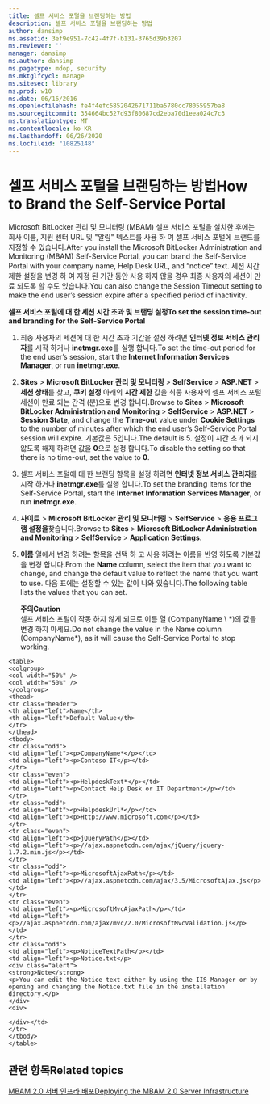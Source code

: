 ```yaml
---
title: 셀프 서비스 포털을 브랜딩하는 방법
description: 셀프 서비스 포털을 브랜딩하는 방법
author: dansimp
ms.assetid: 3ef9e951-7c42-4f7f-b131-3765d39b3207
ms.reviewer: ''
manager: dansimp
ms.author: dansimp
ms.pagetype: mdop, security
ms.mktglfcycl: manage
ms.sitesec: library
ms.prod: w10
ms.date: 06/16/2016
ms.openlocfilehash: fe4f4efc5852042671711ba5780cc78055957ba8
ms.sourcegitcommit: 354664bc527d93f80687cd2eba70d1eea024c7c3
ms.translationtype: MT
ms.contentlocale: ko-KR
ms.lasthandoff: 06/26/2020
ms.locfileid: "10825148"
---
```

# <span data-ttu-id="19abe-103">셀프 서비스 포털을 브랜딩하는 방법</span><span class="sxs-lookup"><span data-stu-id="19abe-103">How to Brand the Self-Service Portal</span></span>


<span data-ttu-id="19abe-104">Microsoft BitLocker 관리 및 모니터링 (MBAM) 셀프 서비스 포털을 설치한 후에는 회사 이름, 지원 센터 URL 및 "알림" 텍스트를 사용 하 여 셀프 서비스 포털에 브랜드를 지정할 수 있습니다.</span><span class="sxs-lookup"><span data-stu-id="19abe-104">After you install the Microsoft BitLocker Administration and Monitoring (MBAM) Self-Service Portal, you can brand the Self-Service Portal with your company name, Help Desk URL, and “notice” text.</span></span> <span data-ttu-id="19abe-105">세션 시간 제한 설정을 변경 하 여 지정 된 기간 동안 사용 하지 않을 경우 최종 사용자의 세션이 만료 되도록 할 수도 있습니다.</span><span class="sxs-lookup"><span data-stu-id="19abe-105">You can also change the Session Timeout setting to make the end user’s session expire after a specified period of inactivity.</span></span>

**<span data-ttu-id="19abe-106">셀프 서비스 포털에 대 한 세션 시간 초과 및 브랜딩 설정</span><span class="sxs-lookup"><span data-stu-id="19abe-106">To set the session time-out and branding for the Self-Service Portal</span></span>**

1.  <span data-ttu-id="19abe-107">최종 사용자의 세션에 대 한 시간 초과 기간을 설정 하려면 **인터넷 정보 서비스 관리자**를 시작 하거나 **inetmgr.exe**를 실행 합니다.</span><span class="sxs-lookup"><span data-stu-id="19abe-107">To set the time-out period for the end user’s session, start the **Internet Information Services Manager**, or run **inetmgr.exe**.</span></span>

2.  <span data-ttu-id="19abe-108">**Sites** &gt; **Microsoft BitLocker 관리 및 모니터링** &gt; **SelfService** &gt; **ASP.NET** &gt; **세션 상태**를 찾고, **쿠키 설정** 아래의 **시간 제한** 값을 최종 사용자의 셀프 서비스 포털 세션이 만료 되는 간격 (분)으로 변경 합니다.</span><span class="sxs-lookup"><span data-stu-id="19abe-108">Browse to **Sites** &gt; **Microsoft BitLocker Administration and Monitoring** &gt; **SelfService** &gt; **ASP.NET** &gt; **Session State**, and change the **Time-out** value under **Cookie Settings** to the number of minutes after which the end user’s Self-Service Portal session will expire.</span></span> <span data-ttu-id="19abe-109">기본값은 5입니다.</span><span class="sxs-lookup"><span data-stu-id="19abe-109">The default is 5.</span></span> <span data-ttu-id="19abe-110">설정이 시간 초과 되지 않도록 해제 하려면 값을 **0**으로 설정 합니다.</span><span class="sxs-lookup"><span data-stu-id="19abe-110">To disable the setting so that there is no time-out, set the value to **0**.</span></span>

3.  <span data-ttu-id="19abe-111">셀프 서비스 포털에 대 한 브랜딩 항목을 설정 하려면 **인터넷 정보 서비스 관리자**를 시작 하거나 **inetmgr.exe**를 실행 합니다.</span><span class="sxs-lookup"><span data-stu-id="19abe-111">To set the branding items for the Self-Service Portal, start the **Internet Information Services Manager**, or run **inetmgr.exe**.</span></span>

4.  <span data-ttu-id="19abe-112">**사이트** &gt; **Microsoft BitLocker 관리 및 모니터링** &gt; **SelfService** &gt; **응용 프로그램 설정을**찾습니다.</span><span class="sxs-lookup"><span data-stu-id="19abe-112">Browse to **Sites** &gt; **Microsoft BitLocker Administration and Monitoring** &gt; **SelfService** &gt; **Application Settings**.</span></span>

5.  <span data-ttu-id="19abe-113">**이름** 열에서 변경 하려는 항목을 선택 하 고 사용 하려는 이름을 반영 하도록 기본값을 변경 합니다.</span><span class="sxs-lookup"><span data-stu-id="19abe-113">From the **Name** column, select the item that you want to change, and change the default value to reflect the name that you want to use.</span></span> <span data-ttu-id="19abe-114">다음 표에는 설정할 수 있는 값이 나와 있습니다.</span><span class="sxs-lookup"><span data-stu-id="19abe-114">The following table lists the values that you can set.</span></span>

    **<span data-ttu-id="19abe-115">주의</span><span class="sxs-lookup"><span data-stu-id="19abe-115">Caution</span></span>**  
    <span data-ttu-id="19abe-116">셀프 서비스 포털이 작동 하지 않게 되므로 이름 열 (CompanyName \ \*)의 값을 변경 하지 마세요.</span><span class="sxs-lookup"><span data-stu-id="19abe-116">Do not change the value in the Name column (CompanyName\*), as it will cause the Self-Service Portal to stop working.</span></span>



~~~
<table>
<colgroup>
<col width="50%" />
<col width="50%" />
</colgroup>
<thead>
<tr class="header">
<th align="left">Name</th>
<th align="left">Default Value</th>
</tr>
</thead>
<tbody>
<tr class="odd">
<td align="left"><p>CompanyName*</p></td>
<td align="left"><p>Contoso IT</p></td>
</tr>
<tr class="even">
<td align="left"><p>HelpdeskText*</p></td>
<td align="left"><p>Contact Help Desk or IT Department</p></td>
</tr>
<tr class="odd">
<td align="left"><p>HelpdeskUrl*</p></td>
<td align="left"><p>Http://www.microsoft.com</p></td>
</tr>
<tr class="even">
<td align="left"><p>jQueryPath</p></td>
<td align="left"><p>//ajax.aspnetcdn.com/ajax/jQuery/jquery-1.7.2.min.js</p></td>
</tr>
<tr class="odd">
<td align="left"><p>MicrosoftAjaxPath</p></td>
<td align="left"><p>//ajax.aspnetcdn.com/ajax/3.5/MicrosoftAjax.js</p></td>
</tr>
<tr class="even">
<td align="left"><p>MicrosoftMvcAjaxPath</p></td>
<td align="left"><p>//ajax.aspnetcdn.com/ajax/mvc/2.0/MicrosoftMvcValidation.js</p></td>
</tr>
<tr class="odd">
<td align="left"><p>NoticeTextPath</p></td>
<td align="left"><p>Notice.txt</p>
<div class="alert">
<strong>Note</strong>  
<p>You can edit the Notice text either by using the IIS Manager or by opening and changing the Notice.txt file in the installation directory.</p>
</div>
<div>

</div></td>
</tr>
</tbody>
</table>
~~~



## <span data-ttu-id="19abe-117">관련 항목</span><span class="sxs-lookup"><span data-stu-id="19abe-117">Related topics</span></span>


[<span data-ttu-id="19abe-118">MBAM 2.0 서버 인프라 배포</span><span class="sxs-lookup"><span data-stu-id="19abe-118">Deploying the MBAM 2.0 Server Infrastructure</span></span>](deploying-the-mbam-20-server-infrastructure-mbam-2.md)









